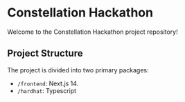 # Constellation Hackathon

Welcome to the Constellation Hackathon project repository! 

## Project Structure

The project is divided into two primary packages:

- `/frontend`: Next.js 14.
- `/hardhat`: Typescript



